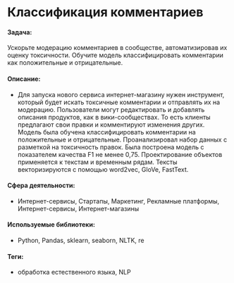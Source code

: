 # Классификация комментариев

#### Задача:

Ускорьте модерацию комментариев в сообществе, автоматизировав их оценку токсичности. Обучите модель классифицировать комментарии как положительные и отрицательные.
#### Описание:

- Для запуска нового сервиса интернет-магазину нужен инструмент, который будет искать токсичные комментарии и отправлять их на модерацию. Пользователи могут редактировать и добавлять описания продуктов, как в вики-сообществах. То есть клиенты предлагают свои правки и комментируют изменения других. Модель была обучена классифицировать комментарии на положительные и отрицательные. Проанализировал набор данных с разметкой на токсичность правок. Была построена модель с показателем качества F1 не менее 0,75. Проектирование объектов применяется к текстам и временным рядам. Тексты векторизируются с помощью word2vec, GloVe, FastText.

#### Сфера деятельности:
- Интернет-сервисы, Стартапы, Маркетинг, Рекламные платформы, Интернет-сервисы, Интернет-магазины

#### Используемые библиотеки:
- Python, Pandas, sklearn, seaborn, NLTK, re

#### Теги:
- обработка естественного языка, NLP